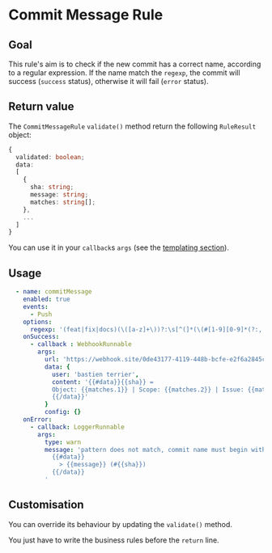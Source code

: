 # Commit Message Rule

## Goal

This rule's aim is to check if the new commit has a correct name, according to a regular expression. If the name match the `regexp`, the commit will success (`success` status), otherwise it will fail (`error` status).

## Return value

The `CommitMessageRule` `validate()` method return the following `RuleResult` object:

```typescript
{
  validated: boolean;
  data:
  [
    {
      sha: string;
      message: string;
      matches: string[];
    },
    ...
  ]
}
```

You can use it in your `callback`s `args` (see the [templating section](customisableRules.html#templating-with-mustache)).

## Usage

```yaml
  - name: commitMessage
    enabled: true
    events:
      - Push
    options:
      regexp: '(feat|fix|docs)(\([a-z]+\))?:\s[^(]*(\(#[1-9][0-9]*(?:, #[1-9][0-9]*)*\))?$'
    onSuccess:
      - callback : WebhookRunnable
        args:
          url: 'https://webhook.site/0de43177-4119-448b-bcfe-e2f6a2845ce8'
          data: {
            user: 'bastien terrier',
            content: '{{#data}}{{sha}} =
            Object: {{matches.1}} | Scope: {{matches.2}} | Issue: {{matches.3}}
            {{/data}}'
          }
          config: {}
    onError:
      - callback: LoggerRunnable
        args:
          type: warn
          message: 'pattern does not match, commit name must begin with : "feat|fix|docs"! Check your commit message:
            {{#data}}
              > {{message}} (#{{sha}})
            {{/data}}
          '
```

## Customisation

You can override its behaviour by updating the `validate()` method.

You just have to write the business rules before the `return` line.
